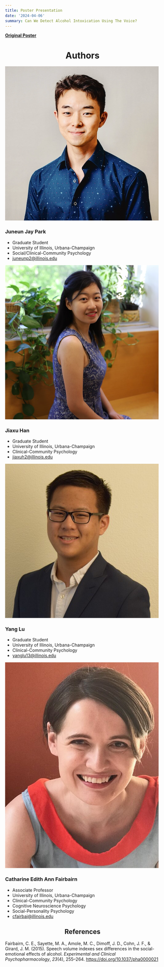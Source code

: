 ```yaml
---
title: Poster Presentation
date: '2024-04-06'
summary: Can We Detect Alcohol Intoxication Using The Voice?
---
```


[**Original Poster**](JP_Poster.png)

# <center> Authors </center>


![png](JP.png)

### Juneun Jay Park
- Graduate Student
- University of Illinois, Urbana-Champaign
- Social/Clinical-Community Psychology
- juneunp2@illinois.edu

![png](JH.png)

### Jiaxu Han
- Graduate Student
- University of Illinois, Urbana-Champaign
- Clinical-Community Psychology
- jiaxuh2@illinois.edu


![png](YL.png)

### Yang Lu
- Graduate Student
- University of Illinois, Urbana-Champaign
- Clinical-Community Psychology
- yanglu13@illinois.edu


![png](CF.png)

### Catharine Edith Ann Fairbairn
- Associate Professor
- University of Illinois, Urbana-Champaign
- Clinical-Community Psychology
- Cognitive Neuroscience Psychology
- Social-Personality Psychology
- cfairbai@illinois.edu


## <center> References </center>

Fairbairn, C. E., Sayette, M. A., Amole, M. C., Dimoff, J. D., Cohn, J. F., & Girard, J. M. (2015). Speech volume indexes sex differences in the social-emotional effects of alcohol. *Experimental and Clinical Psychopharmacology*, *23*(4), 255–264. https://doi.org/10.1037/pha0000021
